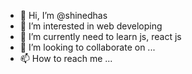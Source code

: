 - 👋 Hi, I’m @shinedhas
- 👀 I’m interested in web developing
- 🌱 I’m currently need to learn js, react js
- 💞️ I’m looking to collaborate on ...
- 📫 How to reach me ...

<!---
shinedhas/shinedhas is a ✨ special ✨ repository because its `README.md` (this file) appears on your GitHub profile.
You can click the Preview link to take a look at your changes.
--->

